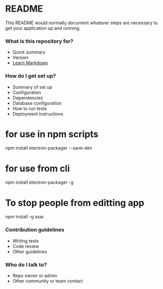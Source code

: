 # README #

This README would normally document whatever steps are necessary to get your application up and running.

### What is this repository for? ###

* Quick summary
* Version
* [Learn Markdown](https://bitbucket.org/tutorials/markdowndemo)

### How do I get set up? ###

* Summary of set up
* Configuration
* Dependencies
* Database configuration
* How to run tests
* Deployment instructions

# for use in npm scripts 
npm install electron-packager --save-dev
 
# for use from cli 
npm install electron-packager -g

# To stop people from editting app
npm install -g asar


### Contribution guidelines ###

* Writing tests
* Code review
* Other guidelines

### Who do I talk to? ###

* Repo owner or admin
* Other community or team contact